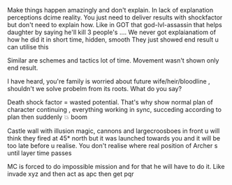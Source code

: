 Make things happen amazingly and don't explain.
In lack of explanation perceptions dcime reality.
You just need to deliver results with shockfactor but don't need to explain how.
Like in GOT that god-lvl-assassin that helps daughter by saying he'll kill 3 people's
....
We never got explaianatiom of how he did it in short time, hidden, smooth 
They just showed end result u can utilise this

Similar are schemes and tactics lot of time. Movement wasn't shown only end result.


I have heard, you're family is worried about future wife/heir/bloodline , shouldn't we solve probelm from its roots.
What do you say?

Death shock factor = wasted potential. 
That's why show normal plan of character continuing , everything working in sync, succeding according to plan then suddenly 💥 boom 

Castle wall with illusion magic, cannons and largecroosboes in front u will think they fired at 45* north but it was launched towards you and it will be too late before u realise.
You don't realise where real position of Archer s until layer time passes

MC is forced to do impossible mission and for that he will have to do it.
Like invade xyz and then act as apc then get pqr